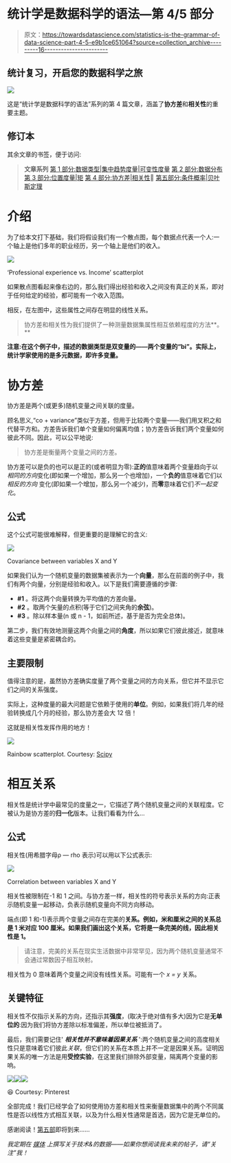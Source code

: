 # 统计学是数据科学的语法—第 4/5 部分

> 原文：<https://towardsdatascience.com/statistics-is-the-grammar-of-data-science-part-4-5-e9b1ce651064?source=collection_archive---------16----------------------->

## 统计复习，开启您的数据科学之旅

![](img/af91dc9a55f61864fcea816d835340d4.png)

这是“统计学是数据科学的语法”系列的第 4 篇文章，涵盖了**协方差**和**相关性**的重要主题。

## 修订本

其余文章的书签，便于访问:

> **文章系列** [第 1 部分:数据类型|集中趋势度量|可变性度量](/statistics-is-the-grammar-of-data-science-part-1-c306cd02e4db)
> [第 2 部分:数据分布](/statistics-is-the-grammar-of-data-science-part-2-8be5685065b5)
> [第 3 部分:位置度量|矩](/statistics-is-the-grammar-of-data-science-part-3-5-173fdd2e18c3)
> [第 4 部分:协方差|相关性](/statistics-is-the-grammar-of-data-science-part-4-5-e9b1ce651064)🚩
> [第五部分:条件概率|贝叶斯定理](/statistics-is-the-grammar-of-data-science-part-5-5-3f6099faad04)

# 介绍

为了给本文打下基础，我们将假设我们有一个散点图，每个数据点代表一个人:一个轴上是他们多年的职业经历，另一个轴上是他们的收入。

![](img/37a2c5a09646e166396b0b60f78d9d80.png)

‘Professional experience vs. Income’ scatterplot

如果散点图看起来像右边的，那么我们得出经验和收入之间没有真正的关系，即对于任何给定的经验，都可能有一个收入范围。

相反，在左图中，这些属性之间存在明显的线性关系。

> 协方差和相关性为我们提供了一种测量数据集属性相互依赖程度的方法**。**

**注意:在这个例子中，描述的数据类型是双变量的——两个变量的“bi”。实际上，统计学家使用的是多元数据，即许多变量。**

# 协方差

协方差是两个(或更多)随机变量之间关联的度量。

顾名思义,“co + variance”类似于方差，但用于比较两个变量——我们用叉积之和代替平方和。方差告诉我们单个变量如何偏离均值；协方差告诉我们两个变量如何彼此不同。因此，可以公平地说:

> 协方差是衡量两个变量之间的方差。

协方差可以是负的也可以是正的(或者明显为零):**正的**值意味着两个变量趋向于以*相同的方向*变化(即如果一个增加，那么另一个也增加)，一个**负的**值意味着它们以*相反的方向* 变化(即如果一个增加，那么另一个减少)，而**零**意味着它们*不一起变化*。

## 公式

这个公式可能很难解释，但更重要的是理解它的含义:

![](img/38cc6f0532688cc415b591f7fd20d6c7.png)

Covariance between variables X and Y

如果我们认为一个随机变量的数据集被表示为一个**向量**，那么在前面的例子中，我们有两个向量，分别是经验和收入。以下是我们需要遵循的步骤:

*   **#1** 。将这两个向量转换为平均值的方差向量。
*   **#2** 。取两个矢量的点积(等于它们之间夹角的**余弦**)。
*   **#3** 。除以样本量(n 或 n - 1，如前所述，基于是否为完全总体)。

第二步，我们有效地测量这两个向量之间的**角度**，所以如果它们彼此接近，就意味着这些变量是紧密耦合的。

## 主要限制

值得注意的是，虽然协方差确实度量了两个变量之间的方向关系，但它并不显示它们之间的关系强度。

实际上，这种度量的最大问题是它依赖于使用的**单位**。例如，如果我们将几年的经验转换成几个月的经验，那么协方差会大 12 倍！

这就是相关性发挥作用的地方！

![](img/5f374c2f893aa4ed3e36b6d7af49c8f1.png)

Rainbow scatterplot. Courtesy: [Scipy](http://scipy-lectures.org/_images/plot_scatter_ex_1.png)

# 相互关系

相关性是统计学中最常见的度量之一，它描述了两个随机变量之间的关联程度。它被认为是协方差的**归一化**版本。让我们看看为什么…

## 公式

相关性(用希腊字母ρ — rho 表示)可以用以下公式表示:

![](img/4e56fce978891cfac02d42925fe3cbd6.png)

Correlation between variables X and Y

相关性被限制在-1 和 1 之间。与协方差一样，相关性的符号表示关系的方向:正表示随机变量一起移动，负表示随机变量向不同方向移动。

端点(即 1 和-1)表示两个变量之间存在完美的**关系。例如，米和厘米之间的关系总是 1 米对应 100 厘米。如果我们画出这个关系，它将是一条完美的线，因此相关性是 1。**

> 请注意，完美的关系在现实生活数据中非常罕见，因为两个随机变量通常不会通过常数因子相互映射。

相关性为 0 意味着两个变量之间没有线性关系。可能有一个 *x = y* 关系。

## 关键特征

相关性不仅指示关系的方向，还指示其**强度**，(取决于绝对值有多大)因为它是**无单位的**:因为我们将协方差除以标准偏差，所以单位被抵消了。

最后，我们需要记住' ***相关性并不意味着因果关系*** ':两个随机变量之间的高度相关性只是意味着它们彼此*关联*，但它们的关系在本质上并不一定是因果关系。证明因果关系的唯一方法是用**受控实验**，在这里我们排除外部变量，隔离两个变量的影响。

![](img/81c3c99e92b414e57bc2674a1777e03b.png)![](img/b4dbba76b756c2187c0e118849b7f13a.png)![](img/d33fed0316733f8ca867d541887bb084.png)

😆 Courtesy: Pinterest

全部完成！我们已经学会了如何使用协方差和相关性来衡量数据集中的两个不同属性是否以线性方式相互关联，以及为什么相关性通常是首选，因为它是无单位的。

感谢阅读！[第五部](/statistics-is-the-grammar-of-data-science-part-5-5-3f6099faad04)即将到来……

*我定期在* [*媒体*](https://medium.com/@semika) *上撰写关于技术&的数据——如果你想阅读我未来的帖子，请“关注”我！*